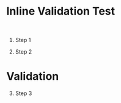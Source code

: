 # Inline Validation Test

<br>

1. Step 1

2. Step 2

# Validation 

<validation step="a9f23ecb-9660-4c83-8cf6-33506ad5f3d7" />

3. Step 3
